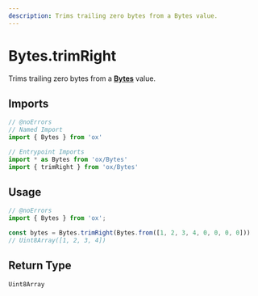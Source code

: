 ```yaml
---
description: Trims trailing zero bytes from a Bytes value.
---
```


# Bytes.trimRight

Trims trailing zero bytes from a **[Bytes](/api/bytes)** value.

## Imports

```ts twoslash
// @noErrors
// Named Import 
import { Bytes } from 'ox'

// Entrypoint Imports
import * as Bytes from 'ox/Bytes'
import { trimRight } from 'ox/Bytes'
```

## Usage

```ts twoslash
// @noErrors
import { Bytes } from 'ox';

const bytes = Bytes.trimRight(Bytes.from([1, 2, 3, 4, 0, 0, 0, 0]))
// Uint8Array([1, 2, 3, 4])
```

## Return Type

`Uint8Array`
